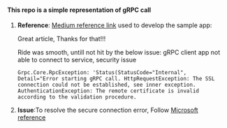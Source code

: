 #### This repo is a simple representation of gRPC call

1. **Reference**: [Medium reference link](https://letienthanh0212.medium.com/what-is-grpc-and-how-to-implement-grpc-with-asp-net-core-3-x-affe83686123) used to develop the sample app:

   Great article, Thanks for that!!!
   
   Ride was smooth, untill not hit by the below issue: gRPC client app not able to connect to service, security issue
   
   `Grpc.Core.RpcException: 'Status(StatusCode="Internal", Detail="Error starting gRPC call. HttpRequestException: The SSL connection could not be established, see inner exception. AuthenticationException: The remote certificate is invalid according to the validation procedure.`


2. **Issue**:To resolve the secure connection error, Follow [Microsoft reference](https://docs.microsoft.com/en-us/aspnet/core/grpc/troubleshoot?view=aspnetcore-5.0#call-a-grpc-service-with-an-untrustedinvalid-certificate)
